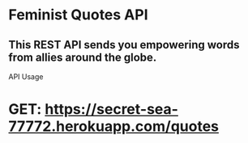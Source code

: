 # Feminist Quotes API

## This REST API sends you empowering words from allies around the globe.</h3>
API Usage

# GET: https://secret-sea-77772.herokuapp.com/quotes
